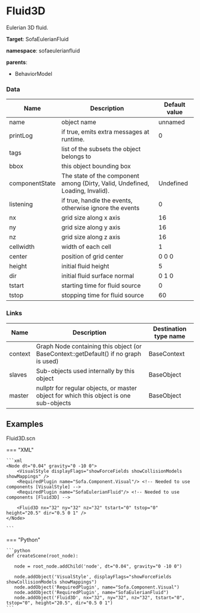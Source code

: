 <!-- generate_doc -->
# Fluid3D

Eulerian 3D fluid.


__Target__: SofaEulerianFluid

__namespace__: sofaeulerianfluid

__parents__:

- BehaviorModel

### Data

<table>
    <thead>
        <tr>
            <th>Name</th>
            <th>Description</th>
            <th>Default value</th>
        </tr>
    </thead>
    <tbody>
	<tr>
		<td>name</td>
		<td>
object name
		</td>
		<td>unnamed</td>
	</tr>
	<tr>
		<td>printLog</td>
		<td>
if true, emits extra messages at runtime.
		</td>
		<td>0</td>
	</tr>
	<tr>
		<td>tags</td>
		<td>
list of the subsets the object belongs to
		</td>
		<td></td>
	</tr>
	<tr>
		<td>bbox</td>
		<td>
this object bounding box
		</td>
		<td></td>
	</tr>
	<tr>
		<td>componentState</td>
		<td>
The state of the component among (Dirty, Valid, Undefined, Loading, Invalid).
		</td>
		<td>Undefined</td>
	</tr>
	<tr>
		<td>listening</td>
		<td>
if true, handle the events, otherwise ignore the events
		</td>
		<td>0</td>
	</tr>
	<tr>
		<td>nx</td>
		<td>
grid size along x axis
		</td>
		<td>16</td>
	</tr>
	<tr>
		<td>ny</td>
		<td>
grid size along y axis
		</td>
		<td>16</td>
	</tr>
	<tr>
		<td>nz</td>
		<td>
grid size along z axis
		</td>
		<td>16</td>
	</tr>
	<tr>
		<td>cellwidth</td>
		<td>
width of each cell
		</td>
		<td>1</td>
	</tr>
	<tr>
		<td>center</td>
		<td>
position of grid center
		</td>
		<td>0 0 0</td>
	</tr>
	<tr>
		<td>height</td>
		<td>
initial fluid height
		</td>
		<td>5</td>
	</tr>
	<tr>
		<td>dir</td>
		<td>
initial fluid surface normal
		</td>
		<td>0 1 0</td>
	</tr>
	<tr>
		<td>tstart</td>
		<td>
starting time for fluid source
		</td>
		<td>0</td>
	</tr>
	<tr>
		<td>tstop</td>
		<td>
stopping time for fluid source
		</td>
		<td>60</td>
	</tr>

</tbody>
</table>

### Links


| Name | Description | Destination type name |
| ---- | ----------- | --------------------- |
|context|Graph Node containing this object (or BaseContext::getDefault() if no graph is used)|BaseContext|
|slaves|Sub-objects used internally by this object|BaseObject|
|master|nullptr for regular objects, or master object for which this object is one sub-objects|BaseObject|

## Examples 

Fluid3D.scn

=== "XML"

    ```xml
    <Node dt="0.04" gravity="0 -10 0">
        <VisualStyle displayFlags="showForceFields showCollisionModels showMappings" />
        <RequiredPlugin name="Sofa.Component.Visual"/> <!-- Needed to use components [VisualStyle] -->
        <RequiredPlugin name="SofaEulerianFluid"/> <!-- Needed to use components [Fluid3D] -->
    
        <Fluid3D nx="32" ny="32" nz="32" tstart="0" tstop="0" height="20.5" dir="0.5 0 1" />
    </Node>

    ```

=== "Python"

    ```python
    def createScene(root_node):

       node = root_node.addChild('node', dt="0.04", gravity="0 -10 0")

       node.addObject('VisualStyle', displayFlags="showForceFields showCollisionModels showMappings")
       node.addObject('RequiredPlugin', name="Sofa.Component.Visual")
       node.addObject('RequiredPlugin', name="SofaEulerianFluid")
       node.addObject('Fluid3D', nx="32", ny="32", nz="32", tstart="0", tstop="0", height="20.5", dir="0.5 0 1")
    ```

